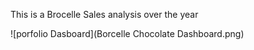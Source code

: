 This is a Brocelle Sales analysis over the year


![porfolio Dasboard](Borcelle Chocolate Dashboard.png) 
